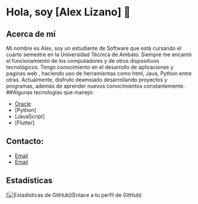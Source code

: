 # Hola, soy [Alex Lizano] 👋

## Acerca de mí
Mi nombre es Alex, soy un estudiante de Software que está cursando el cuarto semestre en la Universidad Técnica de Ambato. Siempre me encantó el funcionamiento de los computadores y de otros dispositivos tecnológicos. Tengo conocimiento en el desarrollo de aplicaciones y paginas web , haciendo uso de herramientas como html, Java, Python entre otras. Actualmente, disfruto deamsiado desarrollando proyectos y programas, además de aprender nuevos conocimientos constantemente.
##Algunas tecnologías que manejo:
- [Oracle](https://img.shields.io/badge/Oracle-F80000?style=for-the-badge&logo=oracle&logoColor=black)
- [Python]
- [JavaScript]
- [Flutter]
## Contacto:
- [Email](alizano4338@uta.edu.ec)
- [Email](alexsanty10lm@gmail.com)

## Estadísticas
[![Estadísticas de GitHub](https://github-readme-stats.vercel.app/api?username=tunombredeusuario)](Enlace a tu perfil de GitHub)

<!--
**IAlexLizano/IAlexLizano** is a ✨ _special_ ✨ repository because its `README.md` (this file) appears on your GitHub profile.

Here are some ideas to get you started:

- 🔭 I’m currently working on ...
- 🌱 I’m currently learning ...
- 👯 I’m looking to collaborate on ...
- 🤔 I’m looking for help with ...
- 💬 Ask me about ...
- 📫 How to reach me: ...
- 😄 Pronouns: ...
- ⚡ Fun fact: ...
-->
